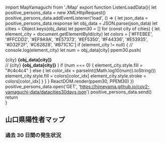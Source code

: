 ---
---

import MapYamaguchi from './Map'
export function ListenLoadData(){
    let positive_persons_data = new XMLHttpRequest()
    positive_persons_data.addEventListener('load', () => {
    let json_data = positive_persons_data.response
    let obj_data = JSON.parse(json_data)
    let cities = Object.keys(obj_data)
    let ppem30 = []
    for (const city of cities) {
        let element_city = document.getElementById(city)
        let colors = ['#FFEBEE', '#FFCDD2', '#EF9A9A', '#E57373', '#EF5350', '#F44336', '#E53935', '#D32F2F', '#C62828', '#B71C1C']
        if (element_city != null) {
            // console.log(element_city)
            let num = obj_data[city]
            ppem30.push(
                <div>
                {city}&nbsp;<strong>{obj_data[city]}</strong>
                </div>
                // <span>{city}&nbsp;<strong>{obj_data[city]}</strong></span>
            )
            if (num === 0) {
                element_city.style.fill = "#c4c4c4"
            } else {
                let color_idx = parseInt((Math.log10(num)).toString())
                element_city.style.fill = colors[color_idx]
                element_city.style.stroke = colors[color_idx]
            }
        }
    }
    ReactDOM.render(ppem30, PPEM30)
    })
    positive_persons_data.open('GET', 'https://himeyama.github.io/cov2-yamaguchi-data/datacities30days.json')
    positive_persons_data.send()
    return <div />
}

<div class="row">
    <div class="container col">
        <h2>山口県陽性者マップ</h2>
        <h3>過去 30 日間の発生状況</h3>
        <MapYamaguchi />
    </div>
    <div class="container col">
        <ListenLoadData />
    </div>
</div>

